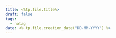 ```yaml
---
title: <%tp.file.title%>
draft: false
tags:
  - notag
date: <% tp.file.creation_date("DD-MM-YYYY") %>
---
```


